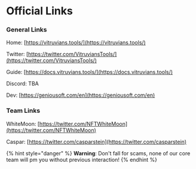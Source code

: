 # Official Links

### General Links

Home: [https://vitruvians.tools/](https://vitruvians.tools/)

Twitter: [https://twitter.com/VitruviansTools/](https://twitter.com/VitruviansTools/)

Guide: [https://docs.vitruvians.tools/](https://docs.vitruvians.tools/)

Discord: TBA

Dev: [https://geniousoft.com/en](https://geniousoft.com/en)

### Team Links

WhiteMoon: [https://twitter.com/NFTWhiteMoon](https://twitter.com/NFTWhiteMoon)

Caspar: [https://twitter.com/casparstein](https://twitter.com/casparstein)

{% hint style="danger" %}
**Warning**: Don't fall for scams, none of our core team will pm you without previous interaction!
{% endhint %}
